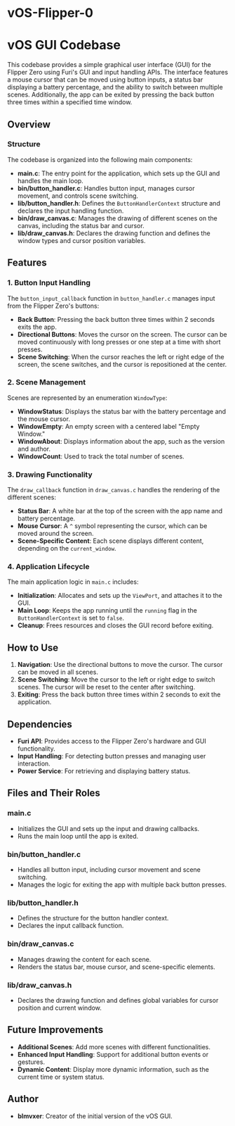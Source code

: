 # vOS-Flipper-0
# vOS GUI Codebase

This codebase provides a simple graphical user interface (GUI) for the Flipper Zero using Furi's GUI and input handling APIs. The interface features a mouse cursor that can be moved using button inputs, a status bar displaying a battery percentage, and the ability to switch between multiple scenes. Additionally, the app can be exited by pressing the back button three times within a specified time window.

## Overview

### Structure
The codebase is organized into the following main components:
- **main.c**: The entry point for the application, which sets up the GUI and handles the main loop.
- **bin/button_handler.c**: Handles button input, manages cursor movement, and controls scene switching.
- **lib/button_handler.h**: Defines the `ButtonHandlerContext` structure and declares the input handling function.
- **bin/draw_canvas.c**: Manages the drawing of different scenes on the canvas, including the status bar and cursor.
- **lib/draw_canvas.h**: Declares the drawing function and defines the window types and cursor position variables.

## Features

### 1. Button Input Handling
The `button_input_callback` function in `button_handler.c` manages input from the Flipper Zero's buttons:
- **Back Button**: Pressing the back button three times within 2 seconds exits the app.
- **Directional Buttons**: Moves the cursor on the screen. The cursor can be moved continuously with long presses or one step at a time with short presses.
- **Scene Switching**: When the cursor reaches the left or right edge of the screen, the scene switches, and the cursor is repositioned at the center.

### 2. Scene Management
Scenes are represented by an enumeration `WindowType`:
- **WindowStatus**: Displays the status bar with the battery percentage and the mouse cursor.
- **WindowEmpty**: An empty screen with a centered label "Empty Window."
- **WindowAbout**: Displays information about the app, such as the version and author.
- **WindowCount**: Used to track the total number of scenes.

### 3. Drawing Functionality
The `draw_callback` function in `draw_canvas.c` handles the rendering of the different scenes:
- **Status Bar**: A white bar at the top of the screen with the app name and battery percentage.
- **Mouse Cursor**: A `^` symbol representing the cursor, which can be moved around the screen.
- **Scene-Specific Content**: Each scene displays different content, depending on the `current_window`.

### 4. Application Lifecycle
The main application logic in `main.c` includes:
- **Initialization**: Allocates and sets up the `ViewPort`, and attaches it to the GUI.
- **Main Loop**: Keeps the app running until the `running` flag in the `ButtonHandlerContext` is set to `false`.
- **Cleanup**: Frees resources and closes the GUI record before exiting.

## How to Use

1. **Navigation**: Use the directional buttons to move the cursor. The cursor can be moved in all scenes.
2. **Scene Switching**: Move the cursor to the left or right edge to switch scenes. The cursor will be reset to the center after switching.
3. **Exiting**: Press the back button three times within 2 seconds to exit the application.

## Dependencies
- **Furi API**: Provides access to the Flipper Zero's hardware and GUI functionality.
- **Input Handling**: For detecting button presses and managing user interaction.
- **Power Service**: For retrieving and displaying battery status.

## Files and Their Roles

### main.c
- Initializes the GUI and sets up the input and drawing callbacks.
- Runs the main loop until the app is exited.

### bin/button_handler.c
- Handles all button input, including cursor movement and scene switching.
- Manages the logic for exiting the app with multiple back button presses.

### lib/button_handler.h
- Defines the structure for the button handler context.
- Declares the input callback function.

### bin/draw_canvas.c
- Manages drawing the content for each scene.
- Renders the status bar, mouse cursor, and scene-specific elements.

### lib/draw_canvas.h
- Declares the drawing function and defines global variables for cursor position and current window.

## Future Improvements
- **Additional Scenes**: Add more scenes with different functionalities.
- **Enhanced Input Handling**: Support for additional button events or gestures.
- **Dynamic Content**: Display more dynamic information, such as the current time or system status.

## Author
- **blmvxer**: Creator of the initial version of the vOS GUI.
